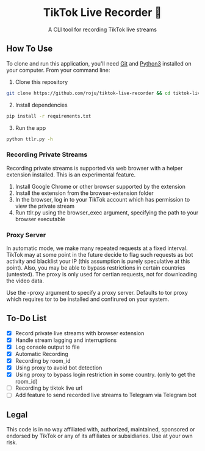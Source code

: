 <div align="center">

# TikTok Live Recorder 🎥

A CLI tool for recording TikTok live streams

</div>

## How To Use
  
To clone and run this application, you'll need [Git](https://git-scm.com) and [Python3](https://www.python.org/downloads/) installed on your computer. From your command line:

1. Clone this repository
```bash
git clone https://github.com/roju/tiktok-live-recorder && cd tiktok-live-recorder
```
2. Install dependencies
```bash
pip install -r requirements.txt
```
3. Run the app
```bash
python ttlr.py -h
```

### Recording Private Streams
  
Recording private streams is supported via web browser with a helper extension installed. This is an experimental feature.

1. Install Google Chrome or other browser supported by the extension
2. Install the extension from the browser-extension folder
3. In the browser, log in to your TikTok account which has permission to view the private stream
4. Run ttlr.py using the browser_exec argument, specifying the path to your browser executable

### Proxy Server

In automatic mode, we make many repeated requests at a fixed interval. TikTok may at some point in the future decide to flag such requests as bot activity and blacklist your IP (this assumption is purely speculative at this point). Also, you may be able to bypass restrictions in certain countries (untested). The proxy is only used for certian requests, not for downloading the video data.

Use the -proxy argument to specify a proxy server. Defaults to tor proxy which requires tor to be installed and confirured on your system.

## To-Do List
- [x] Record private live streams with browser extension
- [x] Handle stream lagging and interruptions
- [x] Log console output to file
- [x] Automatic Recording
- [x] Recording by room_id
- [x] Using proxy to avoid bot detection
- [x] Using proxy to bypass login restriction in some country. (only to get the room_id)
- [ ] Recording by tiktok live url
- [ ] Add feature to send recorded live streams to Telegram via Telegram bot

## Legal
This code is in no way affiliated with, authorized, maintained, sponsored or endorsed by TikTok or any of its affiliates or subsidiaries. Use at your own risk.

